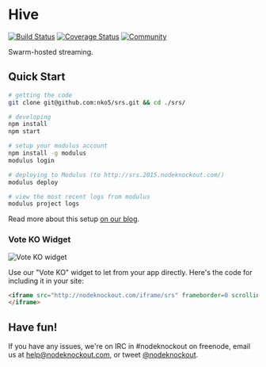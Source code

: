 Hive
====
[![Build Status](https://img.shields.io/travis/FabricLabs/hive.svg?branch=master&style=flat-square)](https://travis-ci.org/FabricLabs/hive)
[![Coverage Status](https://img.shields.io/coveralls/FabricLabs/hive.svg?style=flat-square)](https://coveralls.io/r/FabricLabs/hive)
[![Community](https://chat.maki.io/badge.svg)](https://chat.maki.io)

Swarm-hosted streaming.

## Quick Start

~~~sh
# getting the code
git clone git@github.com:nko5/srs.git && cd ./srs/

# developing
npm install
npm start

# setup your modulus account
npm install -g modulus
modulus login

# deploying to Modulus (to http://srs.2015.nodeknockout.com/)
modulus deploy

# view the most recent logs from modulus
modulus project logs
~~~

Read more about this setup [on our blog][deploying-nko].

[deploying-nko]: http://www.nodeknockout.com/deploying

### Vote KO Widget

![Vote KO widget](http://f.cl.ly/items/1n3g0W0F0G3V0i0d0321/Screen%20Shot%202012-11-04%20at%2010.01.36%20AM.png)

Use our "Vote KO" widget to let from your app directly. Here's the code for
including it in your site:

~~~html
<iframe src="http://nodeknockout.com/iframe/srs" frameborder=0 scrolling=no allowtransparency=true width=115 height=25>
</iframe>
~~~

## Have fun!

If you have any issues, we're on IRC in #nodeknockout on freenode, email us at
<help@nodeknockout.com>, or tweet [@nodeknockout](https://twitter.com/nodeknockout).
